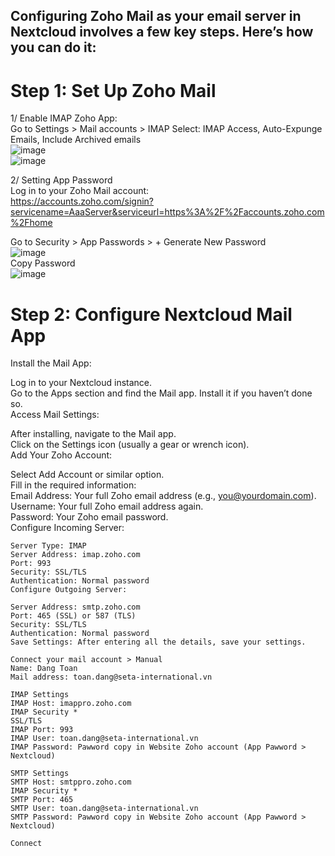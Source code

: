 Configuring Zoho Mail as your email server in Nextcloud involves a few key steps. Here’s how you can do it:
---

# Step 1: Set Up Zoho Mail
1/ Enable IMAP Zoho App:</br>
Go to Settings > Mail accounts > IMAP
Select: IMAP Access, Auto-Expunge Emails, Include Archived emails </br>
![image](https://github.com/user-attachments/assets/8a12394e-9306-47f3-aa49-b048c8ddf426)  </br>
![image](https://github.com/user-attachments/assets/d376da6d-a707-4713-90e5-71ac74ce27ef)

2/ Setting App Password  
Log in to your Zoho Mail account:   </br>
https://accounts.zoho.com/signin?servicename=AaaServer&serviceurl=https%3A%2F%2Faccounts.zoho.com%2Fhome  </br>

Go to Security > App Passwords > + Generate New Password  </br>
![image](https://github.com/user-attachments/assets/29638005-9284-4cc8-8829-537808c61ad7)  </br>
Copy Password   </br>
![image](https://github.com/user-attachments/assets/4f6e6097-ba16-4f9b-97e7-2c49d691f607)

# Step 2: Configure Nextcloud Mail App
Install the Mail App:  </br>

Log in to your Nextcloud instance. </br>
Go to the Apps section and find the Mail app. Install it if you haven’t done so. </br>
Access Mail Settings: </br>

After installing, navigate to the Mail app. </br>
Click on the Settings icon (usually a gear or wrench icon). </br>
Add Your Zoho Account: </br>

Select Add Account or similar option. </br>
Fill in the required information: </br>
Email Address: Your full Zoho email address (e.g., you@yourdomain.com). </br>
Username: Your full Zoho email address again. </br>
Password: Your Zoho email password. </br>
Configure Incoming Server: </br>
```
Server Type: IMAP
Server Address: imap.zoho.com
Port: 993
Security: SSL/TLS
Authentication: Normal password
Configure Outgoing Server:

Server Address: smtp.zoho.com
Port: 465 (SSL) or 587 (TLS)
Security: SSL/TLS
Authentication: Normal password
Save Settings: After entering all the details, save your settings.
```

```
Connect your mail account > Manual
Name: Dang Toan
Mail address: toan.dang@seta-international.vn

IMAP Settings
IMAP Host: imappro.zoho.com
IMAP Security *
SSL/TLS
IMAP Port: 993
IMAP User: toan.dang@seta-international.vn
IMAP Password: Pawword copy in Website Zoho account (App Pawword > Nextcloud)

SMTP Settings
SMTP Host: smtppro.zoho.com
IMAP Security *
SMTP Port: 465
SMTP User: toan.dang@seta-international.vn
SMTP Password: Pawword copy in Website Zoho account (App Pawword > Nextcloud)

Connect
```

